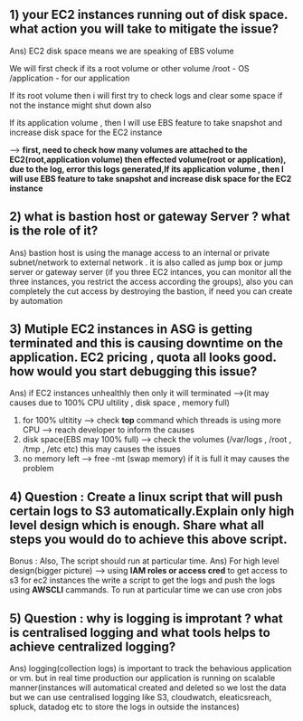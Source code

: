 ## 1) your EC2 instances running out of disk space. what action you will take to mitigate the issue?
Ans)  EC2 disk space means we are speaking of EBS volume

We will first check if its a root volume or other volume
/root - OS
/application - for our application

If its root volume then i will first try to check logs and clear some space if not the
instance might shut down also

If its application volume , then I will use EBS feature to take snapshot and increase disk
space for the EC2 instance

--> **first, need to check how many volumes are attached to the EC2(root,application volume) then effected volume(root or application), due to the log, error this logs generated,If its application volume , then I will use EBS feature to take snapshot and increase disk
space for the EC2 instance**

## 2) what is bastion host or gateway Server ? what is the role of it?
Ans) bastion host is using the manage access to an internal or private subnet/network to external network . it is also called as jump box or jump server or gateway server (if you three EC2 intances, you can monitor all the three instances, you restrict the access according the groups), also you can completely the cut access by destroying the bastion, if need you can create by automation

## 3) Mutiple EC2 instances in ASG is getting terminated and this is causing downtime on the application. EC2 pricing , quota all looks good. how would you start debugging this issue?
Ans) if EC2 instances unhealthly then only it will terminated -->(it may causes due to 100% CPU ultility , disk space , memory full)
1) for 100% ultitity  --> check **top** command which threads is using more CPU --> reach developer to inform the causes 
2) disk space(EBS may 100% full) --> check the volumes (/var/logs , /root , /tmp , /etc etc) this may causes the issues
3) no memory left --> free -mt (swap memory) if it is full it may causes the problem

## 4) Question : Create a linux script that will push certain logs to S3 automatically.Explain only high level design which is enough. Share what all steps you would do to achieve this above script.
Bonus : Also, The script should run at particular time.
Ans) For high level design(bigger picture) --> using **IAM roles or access cred**  to get access to s3 for ec2 instances the write a script to get the logs and push the logs using **AWSCLI**  cammands. To run at particular time we can use cron jobs

## 5) Question : why is logging is improtant ? what is centralised logging and what tools helps to achieve centralized logging?
Ans) logging(collection logs) is important to track the behavious application or vm. but in real time production our application is running on scalable manner(instances will automatical created and deleted so we lost the data but we can use centralised logging like S3, cloudwatch, eleaticsreach, spluck, datadog etc to store the logs in outside the instances)
 
